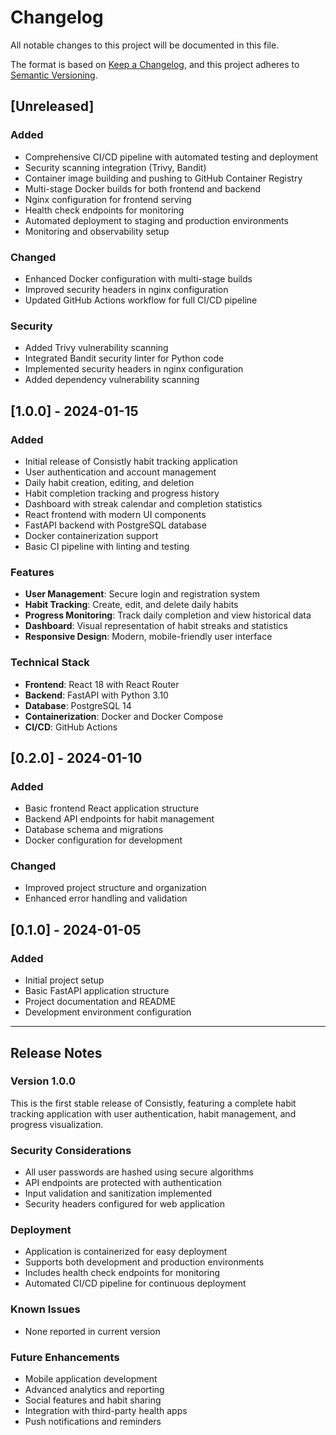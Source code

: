 # Changelog

All notable changes to this project will be documented in this file.

The format is based on [Keep a Changelog](https://keepachangelog.com/en/1.0.0/),
and this project adheres to [Semantic Versioning](https://semver.org/spec/v2.0.0.html).

## [Unreleased]

### Added

- Comprehensive CI/CD pipeline with automated testing and deployment
- Security scanning integration (Trivy, Bandit)
- Container image building and pushing to GitHub Container Registry
- Multi-stage Docker builds for both frontend and backend
- Nginx configuration for frontend serving
- Health check endpoints for monitoring
- Automated deployment to staging and production environments
- Monitoring and observability setup

### Changed

- Enhanced Docker configuration with multi-stage builds
- Improved security headers in nginx configuration
- Updated GitHub Actions workflow for full CI/CD pipeline

### Security

- Added Trivy vulnerability scanning
- Integrated Bandit security linter for Python code
- Implemented security headers in nginx configuration
- Added dependency vulnerability scanning

## [1.0.0] - 2024-01-15

### Added

- Initial release of Consistly habit tracking application
- User authentication and account management
- Daily habit creation, editing, and deletion
- Habit completion tracking and progress history
- Dashboard with streak calendar and completion statistics
- React frontend with modern UI components
- FastAPI backend with PostgreSQL database
- Docker containerization support
- Basic CI pipeline with linting and testing

### Features

- **User Management**: Secure login and registration system
- **Habit Tracking**: Create, edit, and delete daily habits
- **Progress Monitoring**: Track daily completion and view historical data
- **Dashboard**: Visual representation of habit streaks and statistics
- **Responsive Design**: Modern, mobile-friendly user interface

### Technical Stack

- **Frontend**: React 18 with React Router
- **Backend**: FastAPI with Python 3.10
- **Database**: PostgreSQL 14
- **Containerization**: Docker and Docker Compose
- **CI/CD**: GitHub Actions

## [0.2.0] - 2024-01-10

### Added

- Basic frontend React application structure
- Backend API endpoints for habit management
- Database schema and migrations
- Docker configuration for development

### Changed

- Improved project structure and organization
- Enhanced error handling and validation

## [0.1.0] - 2024-01-05

### Added

- Initial project setup
- Basic FastAPI application structure
- Project documentation and README
- Development environment configuration

---

## Release Notes

### Version 1.0.0

This is the first stable release of Consistly, featuring a complete habit tracking application with user authentication, habit management, and progress visualization.

### Security Considerations

- All user passwords are hashed using secure algorithms
- API endpoints are protected with authentication
- Input validation and sanitization implemented
- Security headers configured for web application

### Deployment

- Application is containerized for easy deployment
- Supports both development and production environments
- Includes health check endpoints for monitoring
- Automated CI/CD pipeline for continuous deployment

### Known Issues

- None reported in current version

### Future Enhancements

- Mobile application development
- Advanced analytics and reporting
- Social features and habit sharing
- Integration with third-party health apps
- Push notifications and reminders
